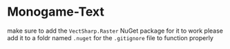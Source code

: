 # Monogame-Text
make sure to add the `VectSharp.Raster` NuGet package for it to work
please add it to a foldr named `.nuget` for the `.gitignore` file to function properly

